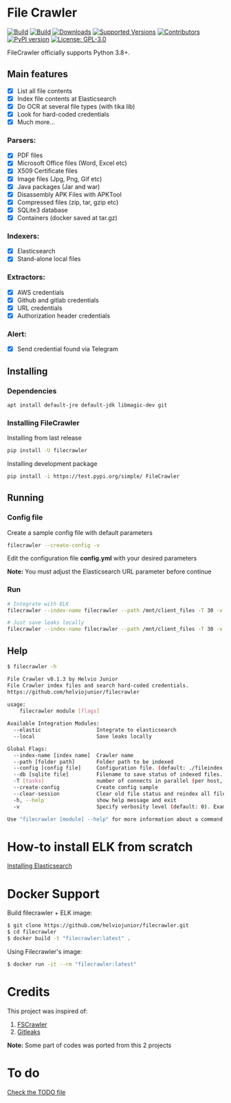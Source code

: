 # File Crawler

[![Build](https://github.com/helviojunior/filecrawler/actions/workflows/build_and_publish.yml/badge.svg)](https://github.com/helviojunior/filecrawler/actions/workflows/build_and_publish.yml)
[![Build](https://github.com/helviojunior/filecrawler/actions/workflows/build_and_test.yml/badge.svg)](https://github.com/helviojunior/filecrawler/actions/workflows/build_and_test.yml)
[![Downloads](https://pepy.tech/badge/filecrawler/month)](https://pepy.tech/project/filecrawler)
[![Supported Versions](https://img.shields.io/pypi/pyversions/filecrawler.svg)](https://pypi.org/project/filecrawler)
[![Contributors](https://img.shields.io/github/contributors/helviojunior/filecrawler.svg)](https://github.com/helviojunior/filecrawler/graphs/contributors)
[![PyPI version](https://img.shields.io/pypi/v/filecrawler.svg)](https://pypi.org/project/filecrawler/)
[![License: GPL-3.0](https://img.shields.io/pypi/l/filecrawler.svg)](https://github.com/helviojunior/filecrawler/blob/main/LICENSE)

FileCrawler officially supports Python 3.8+.

## Main features

* [x] List all file contents
* [x] Index file contents at Elasticsearch
* [x] Do OCR at several file types (with tika lib)
* [x] Look for hard-coded credentials
* [x] Much more...

### Parsers:
* [x] PDF files
* [X] Microsoft Office files (Word, Excel etc)
* [X] X509 Certificate files
* [X] Image files (Jpg, Png, Gif etc)
* [X] Java packages (Jar and war)
* [X] Disassembly APK Files with APKTool
* [X] Compressed files (zip, tar, gzip etc)
* [X] SQLite3 database
* [X] Containers (docker saved at tar.gz)

### Indexers:
* [x] Elasticsearch
* [x] Stand-alone local files

### Extractors:
* [X] AWS credentials
* [X] Github and gitlab credentials
* [X] URL credentials
* [X] Authorization header credentials

### Alert:
* [x] Send credential found via Telegram

## Installing

### Dependencies

```bash
apt install default-jre default-jdk libmagic-dev git
```

### Installing FileCrawler

Installing from last release

```bash
pip install -U filecrawler
```

Installing development package

```bash
pip install -i https://test.pypi.org/simple/ FileCrawler
```

## Running

### Config file

Create a sample config file with default parameters

```bash
filecrawler --create-config -v
```

Edit the configuration file **config.yml** with your desired parameters

**Note:** You must adjust the Elasticsearch URL parameter before continue

### Run

```bash
# Integrate with ELK
filecrawler --index-name filecrawler --path /mnt/client_files -T 30 -v --elastic

# Just save leaks locally
filecrawler --index-name filecrawler --path /mnt/client_files -T 30 -v --local -o /home/out_test
```

## Help

```bash
$ filecrawler -h

File Crawler v0.1.3 by Helvio Junior
File Crawler index files and search hard-coded credentials.
https://github.com/helviojunior/filecrawler
    
usage: 
    filecrawler module [flags]

Available Integration Modules:
  --elastic                  Integrate to elasticsearch
  --local                    Save leaks locally

Global Flags:
  --index-name [index name]  Crawler name
  --path [folder path]       Folder path to be indexed
  --config [config file]     Configuration file. (default: ./fileindex.yml)
  --db [sqlite file]         Filename to save status of indexed files. (default: ~/.filecrawler/{index_name}/indexer.db)
  -T [tasks]                 number of connects in parallel (per host, default: 16)
  --create-config            Create config sample
  --clear-session            Clear old file status and reindex all files
  -h, --help                 show help message and exit
  -v                         Specify verbosity level (default: 0). Example: -v, -vv, -vvv

Use "filecrawler [module] --help" for more information about a command.

```

# How-to install ELK from scratch

[Installing Elasticsearch](https://github.com/helviojunior/filecrawler/blob/main/INSTALL_ELK.md)

# Docker Support

Build filecrawler + ELK image:
```bash
$ git clone https://github.com/helviojunior/filecrawler.git
$ cd filecrawler
$ docker build -t "filecrawler:latest" .
```

Using Filecrawler's image:

```bash
$ docker run -it --rm "filecrawler:latest"
```

# Credits

This project was inspired of:

1. [FSCrawler](https://fscrawler.readthedocs.io/)
2. [Gitleaks](https://gitleaks.io/)

**Note:** Some part of codes was ported from this 2 projects

# To do

[Check the TODO file](https://github.com/helviojunior/filecrawler/blob/main/TODO.md)